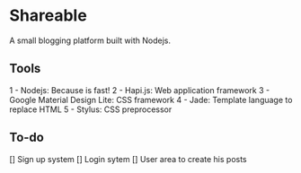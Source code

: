 # Shareable 

A small blogging platform built with Nodejs.

## Tools

1 - Nodejs: Because is fast!
2 - Hapi.js: Web application framework
3 - Google Material Design Lite: CSS framework
4 - Jade: Template language to replace HTML
5 - Stylus: CSS preprocessor 

## To-do

[] Sign up system
[] Login sytem
[] User area to create his posts
